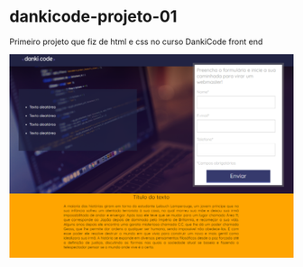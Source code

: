 # dankicode-projeto-01
Primeiro projeto que fiz de html e css no curso DankiCode front end

<img src="https://github.com/gcrsanalista/dankicode-projeto-01/blob/main/Imagens/Projeto01.png">

